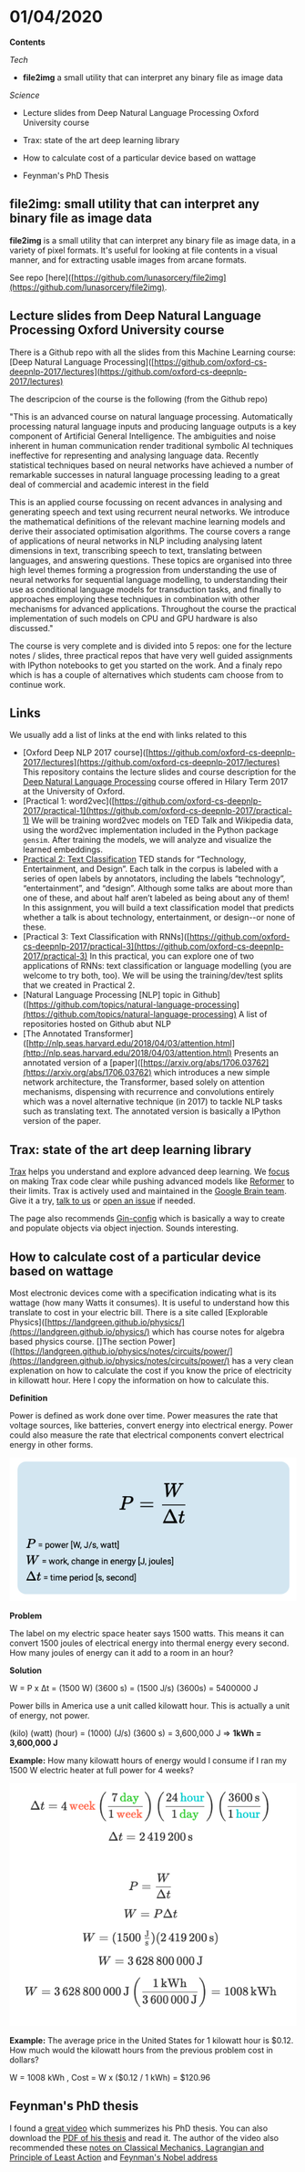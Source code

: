# 01/04/2020

**Contents**

*Tech*

- **file2img** a small utility that can interpret any binary file as image data

*Science*

- Lecture slides from Deep Natural Language Processing Oxford University course

- Trax: state of the art deep learning library

- How to calculate cost of a particular device based on wattage

- Feynman's PhD Thesis

## 

## file2img: small utility that can interpret any binary file as image data

**file2img** is a small utility that can interpret any binary file as image data, in a variety of pixel formats. It's useful for looking at file contents in a visual manner, and for extracting usable images from arcane formats.

See repo [here]([https://github.com/lunasorcery/file2img](https://github.com/lunasorcery/file2img).

## Lecture slides from Deep Natural Language Processing Oxford University course

There is a Github repo with all the slides from this Machine Learning course: [Deep Natural Language Processing]([https://github.com/oxford-cs-deepnlp-2017/lectures](https://github.com/oxford-cs-deepnlp-2017/lectures)

The descripcion of the course is the following (from the Github repo)

"This is an advanced course on natural language processing. Automatically processing natural language inputs and producing language outputs is a key component of Artificial General Intelligence. The ambiguities and noise inherent in human communication render traditional symbolic AI techniques ineffective for representing and analysing language data. Recently statistical techniques based on neural networks have achieved a number of remarkable successes in natural language processing leading to a great deal of commercial and academic interest in the field

This is an applied course focussing on recent advances in analysing and generating speech and text using recurrent neural networks. We introduce the mathematical definitions of the relevant machine learning models and derive their associated optimisation algorithms. The course covers a range of applications of neural networks in NLP including analysing latent dimensions in text, transcribing speech to text, translating between languages, and answering questions. These topics are organised into three high level themes forming a progression from understanding the use of neural networks for sequential language modelling, to understanding their use as conditional language models for transduction tasks, and finally to approaches employing these techniques in combination with other mechanisms for advanced applications. Throughout the course the practical implementation of such models on CPU and GPU hardware is also discussed."

The course is very complete and is divided into 5 repos: one for the lecture notes / slides, three practical repos that have very well guided assignments with IPython notebooks to get you started on the work. And a finaly repo which is has a couple of alternatives which students cam choose from to continue work.

## Links

We usually add a list of links at the end with links related to this

- [Oxford Deep NLP 2017 course]([https://github.com/oxford-cs-deepnlp-2017/lectures](https://github.com/oxford-cs-deepnlp-2017/lectures) This repository contains the lecture slides and course description for the [Deep Natural Language Processing](http://www.cs.ox.ac.uk/teaching/courses/2016-2017/dl/) course offered in Hilary Term 2017 at the University of Oxford.
- [Practical 1: word2vec]([https://github.com/oxford-cs-deepnlp-2017/practical-1](https://github.com/oxford-cs-deepnlp-2017/practical-1) We will be training word2vec models on TED Talk and Wikipedia data, using the word2vec implementation included in the Python package `gensim`. After training the models, we will analyze and visualize the learned embeddings.
- [Practical 2: Text Classification](https://github.com/oxford-cs-deepnlp-2017/practical-2) TED stands for “Technology, Entertainment, and Design”. Each talk in the corpus is labeled with a series of open labels by annotators, including the labels “technology”, “entertainment”, and “design”. Although some talks are about more than one of these, and about half aren’t labeled as being about any of them! In this assignment, you will build a text classification model that predicts whether a talk is about technology, entertainment, or design--or none of these.
- [Practical 3: Text Classification with RNNs]([https://github.com/oxford-cs-deepnlp-2017/practical-3](https://github.com/oxford-cs-deepnlp-2017/practical-3) In this practical, you can explore one of two applications of RNNs: text classification or language modelling (you are welcome to try both, too). We will be using the training/dev/test splits that we created in Practical 2.
- [Natural Language Processing [NLP] topic in Github]([https://github.com/topics/natural-language-processing](https://github.com/topics/natural-language-processing) A list of repositories hosted on Github abut NLP
- [The Annotated Transformer]([http://nlp.seas.harvard.edu/2018/04/03/attention.html](http://nlp.seas.harvard.edu/2018/04/03/attention.html) Presents an annotated version of a [paper]([https://arxiv.org/abs/1706.03762](https://arxiv.org/abs/1706.03762) which introduces a new simple network architecture, the Transformer, based solely on attention mechanisms, dispensing with recurrence and convolutions entirely which was a novel alternative technique (in 2017) to tackle NLP tasks such as translating text. The annotated version is basically a IPython version of the paper.

## Trax: state of the art deep learning library

[Trax](https://github.com/google/trax) helps you understand and explore advanced deep learning. We [focus](https://github.com/google/trax#structure) on making Trax code clear while pushing advanced models like [Reformer](https://github.com/google/trax/tree/master/trax/models/reformer) to their limits. Trax is actively used and maintained in the [Google Brain team](https://research.google.com/teams/brain/). Give it a try, [talk to us](https://gitter.im/trax-ml/community) or [open an issue](https://github.com/google/trax/issues) if needed.

The page also recommends [Gin-config](https://github.com/google/gin-config) which is basically a way to create and populate objects via object injection. Sounds interesting.

## How to calculate cost of a particular device based on wattage

Most electronic devices come with a specification indicating what is its wattage (how many Watts it consumes). It is useful to understand how this translate to cost in your electric bill. There is a site called  [Explorable Physics]([https://landgreen.github.io/physics/](https://landgreen.github.io/physics/) which has course notes for algebra based physics course. []The section Power]([https://landgreen.github.io/physics/notes/circuits/power/](https://landgreen.github.io/physics/notes/circuits/power/) has a very clean explenation on how to calculate the cost if you know the price of electricity in killowatt hour. Here I copy the information on how to calculate this. 

**Definition**

Power is defined as work done over time. Power measures the rate that voltage sources, like batteries, convert energy into electrical energy. Power could also measure the rate that electrical components convert electrical energy in other forms.

![P = power [W, J/s, watt] / W = work, change in energy [J, joules] / Δt = time period [s, second]](imgs/2020-04-01/power-definition.png)

**Problem**

The label on my electric space heater says 1500 watts. This means it can convert 1500 joules of electrical energy into thermal energy every second. How many joules of energy can it add to a room in an hour?

**Solution**

W = P x Δt = (1500 W) (3600 s) = (1500 J/s) (3600s) = 5400000 J

Power bills in America use a unit called kilowatt hour. This is actually a unit of energy, not power.

(kilo) (watt) (hour) = (1000) (J/s) (3600 s) = 3,600,000 J => **1kWh = 3,600,000 J**

**Example:** How many kilowatt hours of energy would I consume if I ran my 1500 W electric heater at full power for 4 weeks?

![Solution](imgs/2020-04-01/soltution-2.png)

**Example:** The average price in the United States for 1 kilowatt hour is $0.12. How much would the kilowatt hours from the previous problem cost in dollars?

W = 1008 kWh , Cost = W x (\$0.12 / 1 kWh)  = \$120.96

## Feynman's PhD thesis

I found a [great video](https://www.youtube.com/watch) which summerizes his PhD thesis. You can also download the [PDF of his thesis](https://cds.cern.ch/record/101498/files/Thesis-1942-Feynman.pdf) and read it. The author of the video also recommended these [notes on Classical Mechanics, Lagrangian and Principle of Least Action](files/2020-04-01/classical-dynamics-david-tong-cambridge.pdf) and [Feynman's Nobel address](https://www.nobelprize.org/prizes/physics/1965/feynman/lecture/)
